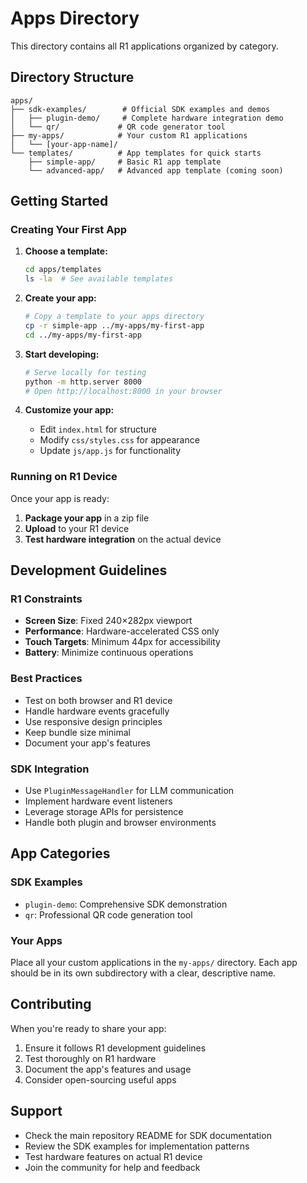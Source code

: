 # Apps Directory

This directory contains all R1 applications organized by category.

## Directory Structure

```
apps/
├── sdk-examples/        # Official SDK examples and demos
│   ├── plugin-demo/     # Complete hardware integration demo
│   └── qr/             # QR code generator tool
├── my-apps/            # Your custom R1 applications
│   └── [your-app-name]/
└── templates/          # App templates for quick starts
    ├── simple-app/     # Basic R1 app template
    └── advanced-app/   # Advanced app template (coming soon)
```

## Getting Started

### Creating Your First App

1. **Choose a template:**
   ```bash
   cd apps/templates
   ls -la  # See available templates
   ```

2. **Create your app:**
   ```bash
   # Copy a template to your apps directory
   cp -r simple-app ../my-apps/my-first-app
   cd ../my-apps/my-first-app
   ```

3. **Start developing:**
   ```bash
   # Serve locally for testing
   python -m http.server 8000
   # Open http://localhost:8000 in your browser
   ```

4. **Customize your app:**
   - Edit `index.html` for structure
   - Modify `css/styles.css` for appearance
   - Update `js/app.js` for functionality

### Running on R1 Device

Once your app is ready:

1. **Package your app** in a zip file
2. **Upload** to your R1 device
3. **Test hardware integration** on the actual device

## Development Guidelines

### R1 Constraints
- **Screen Size**: Fixed 240×282px viewport
- **Performance**: Hardware-accelerated CSS only
- **Touch Targets**: Minimum 44px for accessibility
- **Battery**: Minimize continuous operations

### Best Practices
- Test on both browser and R1 device
- Handle hardware events gracefully
- Use responsive design principles
- Keep bundle size minimal
- Document your app's features

### SDK Integration
- Use `PluginMessageHandler` for LLM communication
- Implement hardware event listeners
- Leverage storage APIs for persistence
- Handle both plugin and browser environments

## App Categories

### SDK Examples
- `plugin-demo`: Comprehensive SDK demonstration
- `qr`: Professional QR code generation tool

### Your Apps
Place all your custom applications in the `my-apps/` directory. Each app should be in its own subdirectory with a clear, descriptive name.

## Contributing

When you're ready to share your app:
1. Ensure it follows R1 development guidelines
2. Test thoroughly on R1 hardware
3. Document the app's features and usage
4. Consider open-sourcing useful apps

## Support

- Check the main repository README for SDK documentation
- Review the SDK examples for implementation patterns
- Test hardware features on actual R1 device
- Join the community for help and feedback
